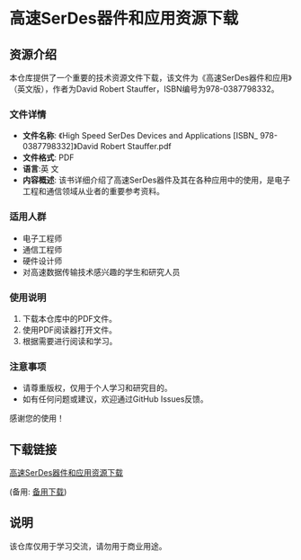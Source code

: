 # 高速SerDes器件和应用资源下载

## 资源介绍

本仓库提供了一个重要的技术资源文件下载，该文件为《高速SerDes器件和应用》（英文版），作者为David Robert Stauffer，ISBN编号为978-0387798332。

### 文件详情

- **文件名称**: 《High Speed SerDes Devices and Applications [ISBN_ 978-0387798332]》David Robert Stauffer.pdf
- **文件格式**: PDF
- **语言**:英 文
- **内容概述**: 该书详细介绍了高速SerDes器件及其在各种应用中的使用，是电子工程和通信领域从业者的重要参考资料。

### 适用人群

- 电子工程师
- 通信工程师
- 硬件设计师
- 对高速数据传输技术感兴趣的学生和研究人员

### 使用说明

1. 下载本仓库中的PDF文件。
2. 使用PDF阅读器打开文件。
3. 根据需要进行阅读和学习。

### 注意事项

- 请尊重版权，仅用于个人学习和研究目的。
- 如有任何问题或建议，欢迎通过GitHub Issues反馈。

感谢您的使用！

## 下载链接
[高速SerDes器件和应用资源下载](https://pan.quark.cn/s/2f756d3c160f) 

(备用: [备用下载](https://pan.baidu.com/s/1FaHfmgboboMn3J9P41oI5w?pwd=1234))

## 说明

该仓库仅用于学习交流，请勿用于商业用途。

